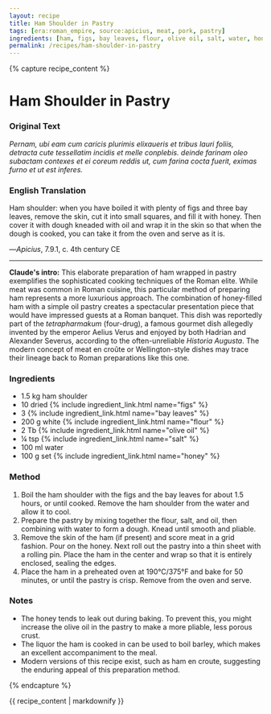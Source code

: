 ```yaml
---
layout: recipe
title: Ham Shoulder in Pastry
tags: [era:roman_empire, source:apicius, meat, pork, pastry]
ingredients: [ham, figs, bay leaves, flour, olive oil, salt, water, honey]
permalink: /recipes/ham-shoulder-in-pastry
---
```


{% capture recipe_content %}
# Ham Shoulder in Pastry

### Original Text
*Pernam, ubi eam cum caricis plurimis elixaueris et tribus lauri foliis, detracta cute tessellatim incidis et melle conplebis. deinde farinam oleo subactam contexes et ei coreum reddis ut, cum farina cocta fuerit, eximas furno et ut est inferes.*

### English Translation
Ham shoulder: when you have boiled it with plenty of figs and three bay leaves, remove the skin, cut it into small squares, and fill it with honey. Then cover it with dough kneaded with oil and wrap it in the skin so that when the dough is cooked, you can take it from the oven and serve as it is.

—*Apicius*, 7.9.1, c. 4th century CE

___

**Claude's intro:** This elaborate preparation of ham wrapped in pastry exemplifies the sophisticated cooking techniques of the Roman elite. While meat was common in Roman cuisine, this particular method of preparing ham represents a more luxurious approach. The combination of honey-filled ham with a simple oil pastry creates a spectacular presentation piece that would have impressed guests at a Roman banquet. This dish was reportedly part of the *tetrapharmakum* (four-drug), a famous gourmet dish allegedly invented by the emperor Aelius Verus and enjoyed by both Hadrian and Alexander Severus, according to the often-unreliable *Historia Augusta*. The modern concept of meat en croûte or Wellington-style dishes may trace their lineage back to Roman preparations like this one.

### Ingredients
- 1.5 kg ham shoulder
- 10 dried {% include ingredient_link.html name="figs" %}
- 3 {% include ingredient_link.html name="bay leaves" %}
- 200 g white {% include ingredient_link.html name="flour" %}
- 2 Tb {% include ingredient_link.html name="olive oil" %}
- ¼ tsp {% include ingredient_link.html name="salt" %}
- 100 ml water
- 100 g set {% include ingredient_link.html name="honey" %}

### Method
1. Boil the ham shoulder with the figs and the bay leaves for about 1.5 hours, or until cooked. Remove the ham shoulder from the water and allow it to cool.
2. Prepare the pastry by mixing together the flour, salt, and oil, then combining with water to form a dough. Knead until smooth and pliable.
3. Remove the skin of the ham (if present) and score meat in a grid fashion. Pour on the honey. Next roll out the pastry into a thin sheet with a rolling pin. Place the ham in the center and wrap so that it is entirely enclosed, sealing the edges.
4. Place the ham in a preheated oven at 190°C/375°F and bake for 50 minutes, or until the pastry is crisp. Remove from the oven and serve.

### Notes
- The honey tends to leak out during baking. To prevent this, you might increase the olive oil in the pastry to make a more pliable, less porous crust.
- The liquor the ham is cooked in can be used to boil barley, which makes an excellent accompaniment to the meal.
- Modern versions of this recipe exist, such as ham en croute, suggesting the enduring appeal of this preparation method.

{% endcapture %}

{{ recipe_content | markdownify }}